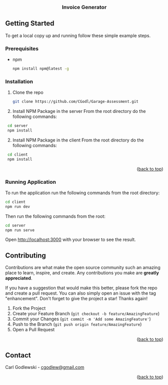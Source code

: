 


<!-- Improved compatibility of back to top link: See: https://github.com/othneildrew/Best-README-Template/pull/73 -->
<a id="readme-top"></a>
<!--
*** Thanks for checking out the Best-README-Template. If you have a suggestion
*** that would make this better, please fork the repo and create a pull request
*** or simply open an issue with the tag "enhancement".
*** Don't forget to give the project a star!
*** Thanks again! Now go create something AMAZING! :D
-->



<!-- PROJECT SHIELDS -->
<!--
*** I'm using markdown "reference style" links for readability.
*** Reference links are enclosed in brackets [ ] instead of parentheses ( ).
*** See the bottom of this document for the declaration of the reference variables
*** for contributors-url, forks-url, etc. This is an optional, concise syntax you may use.
*** https://www.markdownguide.org/basic-syntax/#reference-style-links
-->




<!-- PROJECT LOGO -->
<br />
<div align="center">
<h3 align="center">Invoice Generator</h3>
</div>

<!-- GETTING STARTED -->
## Getting Started

To get a local copy up and running follow these simple example steps.

### Prerequisites

* npm
  ```sh
  npm install npm@latest -g
  ```

### Installation

1. Clone the repo
   ```sh
   git clone https://github.com/CGodl/Garage-Assessment.git
   ```

2. Install NPM Package in the server
   From the root directory do the following commands:
  ```sh
   cd server
   npm install
   ```


2. Install NPM Package in the client
   From the root directory do the following commands:
  ```sh
   cd client
   npm install
   ```
<p align="right">(<a href="#readme-top">back to top</a>)</p>

### Running Application

To run the application run the following commands from the root directory:

```bash
cd client
npm run dev
```

Then run the following commands from the root:

```bash
cd server
npm run serve
```



Open [http://localhost:3000](http://localhost:3000) with your browser to see the result.

<!-- CONTRIBUTING -->
## Contributing

Contributions are what make the open source community such an amazing place to learn, inspire, and create. Any contributions you make are **greatly appreciated**.

If you have a suggestion that would make this better, please fork the repo and create a pull request. You can also simply open an issue with the tag "enhancement".
Don't forget to give the project a star! Thanks again!

1. Fork the Project
2. Create your Feature Branch (`git checkout -b feature/AmazingFeature`)
3. Commit your Changes (`git commit -m 'Add some AmazingFeature'`)
4. Push to the Branch (`git push origin feature/AmazingFeature`)
5. Open a Pull Request

<p align="right">(<a href="#readme-top">back to top</a>)</p>


<!-- CONTACT -->
## Contact

Carl Godlewski - cgodlew@gmail.com

<p align="right">(<a href="#readme-top">back to top</a>)</p>







